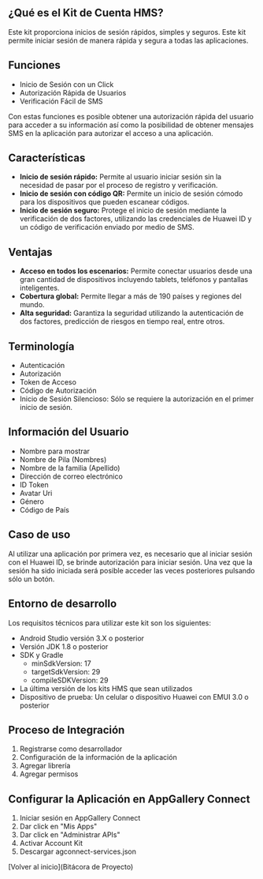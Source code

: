 
## ¿Qué es el Kit de Cuenta HMS?

Este kit proporciona inicios de sesión rápidos, simples y seguros. Este kit permite iniciar sesión de manera rápida y segura a todas las aplicaciones.

## Funciones

- Inicio de Sesión con un Click
- Autorización Rápida de Usuarios
- Verificación Fácil de SMS

Con estas funciones es posible obtener una autorización rápida del usuario para acceder a su información así como la posibilidad de obtener mensajes SMS en la aplicación para autorizar el acceso a una aplicación.

## Características

- **Inicio de sesión rápido:** Permite al usuario iniciar sesión sin la necesidad de pasar por el proceso de registro y verificación.
- **Inicio de sesión con código QR:** Permite un inicio de sesión cómodo para los dispositivos que pueden escanear códigos.
- **Inicio de sesión seguro:** Protege el inicio de sesión mediante la verificación de dos factores, utilizando las credenciales de Huawei ID y un código de verificación enviado por medio de SMS.

## Ventajas

- **Acceso en todos los escenarios:** Permite conectar usuarios desde una gran cantidad de dispositivos incluyendo tablets, teléfonos y pantallas inteligentes.
- **Cobertura global:** Permite llegar a más de 190 países y regiones del mundo.
- **Alta seguridad:** Garantiza la seguridad utilizando la autenticación de dos factores, predicción de riesgos en tiempo real, entre otros.

## Terminología

- Autenticación
- Autorización
- Token de Acceso
- Código de Autorización
- Inicio de Sesión Silencioso: Sólo se requiere la autorización en el primer inicio de sesión.

## Información del Usuario

- Nombre para mostrar
- Nombre de Pila (Nombres)
- Nombre de la familia (Apellido)
- Dirección de correo electrónico
- ID Token
- Avatar Uri
- Género
- Código de País

## Caso de uso

Al utilizar una aplicación por primera vez, es necesario que al iniciar sesión con el Huawei ID, se brinde autorización para iniciar sesión. Una vez que la sesión ha sido iniciada será posible acceder las veces posteriores pulsando sólo un botón.

## Entorno de desarrollo

Los requisitos técnicos para utilizar este kit son los siguientes:

- Android Studio versión 3.X o posterior
- Versión JDK 1.8 o posterior
- SDK y Gradle
	- minSdkVersion: 17
	- targetSdkVersion: 29
	- compileSDKVersion: 29
- La última versión de los kits HMS que sean utilizados
- Dispositivo de prueba: Un celular o dispositivo Huawei con EMUI 3.0 o posterior

## Proceso de Integración

1. Registrarse como desarrollador
2. Configuración de la información de la aplicación
3. Agregar librería
4. Agregar permisos

## Configurar la Aplicación en AppGallery Connect

1. Iniciar sesión en AppGallery Connect
2. Dar click en "Mis Apps"
3. Dar click en "Administrar APIs"
4. Activar Account Kit
5. Descargar agconnect-services.json

[Volver al inicio](Bitácora de Proyecto)


